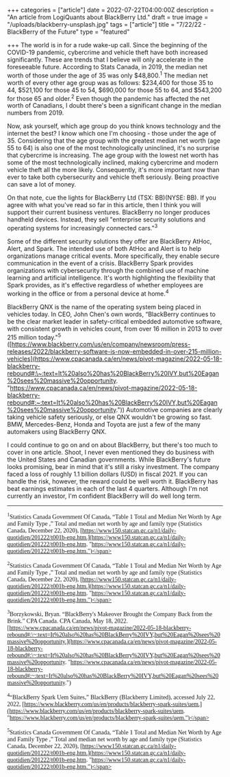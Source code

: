 +++
categories = ["article"]
date = 2022-07-22T04:00:00Z
description = "An article from LogiQuants about BlackBerry Ltd."
draft = true
image = "/uploads/blackberry-unsplash.jpg"
tags = ["article"]
title = "7/22/22 - BlackBerry of the Future"
type = "featured"

+++
The world is in for a rude wake-up call. Since the beginning of the COVID-19 pandemic, cybercrime and vehicle theft have both increased significantly. These are trends that I believe will only accelerate in the foreseeable future. According to Stats Canada, in 2019, the median net worth of those under the age of 35 was only $48,800.<sup>1</sup> The median net worth of every other age group was as follows: $234,400 for those 35 to 44, $521,100 for those 45 to 54, $690,000 for those 55 to 64, and $543,200 for those 65 and older.<sup>2</sup> Even though the pandemic has affected the net worth of Canadians, I doubt there's been a significant change in the median numbers from 2019.

Now, ask yourself, which age group do you think knows technology and the internet the best? I know which one I'm choosing - those under the age of 35. Considering that the age group with the greatest median net worth (age 55 to 64) is also one of the most technologically uninclined, it's no surprise that cybercrime is increasing. The age group with the lowest net worth has some of the most technologically inclined, making cybercrime and modern vehicle theft all the more likely. Consequently, it's more important now than ever to take both cybersecurity and vehicle theft seriously. Being proactive can save a lot of money.

On that note, cue the lights for BlackBerry Ltd (TSX: BB)(NYSE: BB). If you agree with what you've read so far in this article, then I think you will support their current business ventures. BlackBerry no longer produces handheld devices. Instead, they sell "enterprise security solutions and operating systems for increasingly connected cars."<sup>3</sup>

Some of the different security solutions they offer are BlackBerry AtHoc, Alert, and Spark. The intended use of both AtHoc and Alert is to help organizations manage critical events. More specifically, they enable secure communication in the event of a crisis. BlackBerry Spark provides organizations with cybersecurity through the combined use of machine learning and artificial intelligence. It's worth highlighting the flexibility that Spark provides, as it's effective regardless of whether employees are working in the office or from a personal device at home.<sup>4</sup>

BlackBerry QNX is the name of the operating system being placed in vehicles today. In CEO, John Chen's own words, “BlackBerry continues to be the clear market leader in safety-critical embedded automotive software, with consistent growth in vehicles count, from over 16 million in 2013 to over 215 million today."<sup>5</sup> ([https://www.blackberry.com/us/en/company/newsroom/press-releases/2022/blackberry-software-is-now-embedded-in-over-215-million-vehicles](https://www.cpacanada.ca/en/news/pivot-magazine/2022-05-18-blackberry-rebound#:\~:text=It%20also%20has%20BlackBerry%20IVY,but%20Eagan%20sees%20massive%20opportunity. "https://www.cpacanada.ca/en/news/pivot-magazine/2022-05-18-blackberry-rebound#:~:text=It%20also%20has%20BlackBerry%20IVY,but%20Eagan%20sees%20massive%20opportunity.")) Automotive companies are clearly taking vehicle safety seriously, or else QNX wouldn't be growing so fast. BMW, Mercedes-Benz, Honda and Toyota are just a few of the many automakers using BlackBerry QNX.

I could continue to go on and on about BlackBerry, but there's too much to cover in one article. Shoot, I never even mentioned they do business with the United States and Canadian governments. While BlackBerry's future looks promising, bear in mind that it's still a risky investment. The company faced a loss of roughly 1.1 billion dollars (USD) in fiscal 2021. If you can handle the risk, however, the reward could be well worth it. BlackBerry has beat earnings estimates in each of the last 4 quarters. Although I'm not currently an investor, I'm confident BlackBerry will do well long term.

***

<span style="font-family:Times New Roman; font-size:1em;"><sup>1</sup>Statistics Canada Government Of Canada, “Table 1 Total and Median Net Worth by Age and Family Type ,” Total and median net worth by age and family type (Statistics Canada, December 22, 2020), [https://www150.statcan.gc.ca/n1/daily-quotidien/201222/t001b-eng.htm.](https://www150.statcan.gc.ca/n1/daily-quotidien/201222/t001b-eng.htm. "https://www150.statcan.gc.ca/n1/daily-quotidien/201222/t001b-eng.htm.")</span>

<span style="font-family:Times New Roman; font-size:1em;"><sup>2</sup>Statistics Canada Government Of Canada, “Table 1 Total and Median Net Worth by Age and Family Type ,” Total and median net worth by age and family type (Statistics Canada, December 22, 2020), [https://www150.statcan.gc.ca/n1/daily-quotidien/201222/t001b-eng.htm.](https://www150.statcan.gc.ca/n1/daily-quotidien/201222/t001b-eng.htm. "https://www150.statcan.gc.ca/n1/daily-quotidien/201222/t001b-eng.htm.")</span>

<span style="font-family:Times New Roman; font-size:1em;"><sup>3</sup>Borzykowski, Bryan. “BlackBerry's Makeover Brought the Company Back from the Brink.” CPA Canada. CPA Canada, May 18, 2022. [https://www.cpacanada.ca/en/news/pivot-magazine/2022-05-18-blackberry-rebound#:\~:text=It%20also%20has%20BlackBerry%20IVY,but%20Eagan%20sees%20massive%20opportunity.](https://www.cpacanada.ca/en/news/pivot-magazine/2022-05-18-blackberry-rebound#:\~:text=It%20also%20has%20BlackBerry%20IVY,but%20Eagan%20sees%20massive%20opportunity. "https://www.cpacanada.ca/en/news/pivot-magazine/2022-05-18-blackberry-rebound#:~:text=It%20also%20has%20BlackBerry%20IVY,but%20Eagan%20sees%20massive%20opportunity.")

</span>

<span style="font-family:Times New Roman; font-size:1em;"><sup>4</sup>“BlackBerry Spark Uem Suites,” BlackBerry (Blackberry Limited), accessed July 22, 2022, [https://www.blackberry.com/us/en/products/blackberry-spark-suites/uem.](https://www.blackberry.com/us/en/products/blackberry-spark-suites/uem. "https://www.blackberry.com/us/en/products/blackberry-spark-suites/uem.")</span>

<span style="font-family:Times New Roman; font-size:1em;"><sup>5</sup>Statistics Canada Government Of Canada, “Table 1 Total and Median Net Worth by Age and Family Type ,” Total and median net worth by age and family type (Statistics Canada, December 22, 2020), [https://www150.statcan.gc.ca/n1/daily-quotidien/201222/t001b-eng.htm.](https://www150.statcan.gc.ca/n1/daily-quotidien/201222/t001b-eng.htm. "https://www150.statcan.gc.ca/n1/daily-quotidien/201222/t001b-eng.htm.")</span>